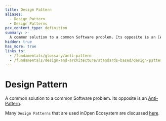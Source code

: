 ```yaml
---
title: Design Pattern
aliases:
  - Design Pattern
  - Design Patterns
pcx_content_type: definition
summary: >-
  A common solution to a common Software problem. Its opposite is an [Anti-Pattern](/fundamentals/glossary/anti-pattern).
hidden: true
has_more: true
links_to:
  - /fundamentals/glossary/anti-pattern
  - /fundamentals/design-and-architecture/standards-based/design-patterns/
---
```


# Design Pattern

A common solution to a common Software problem. Its opposite is an [Anti-Pattern](/fundamentals/glossary/anti-pattern).

Many `Design Patterns` that are used inOpen Ecosystem are discussed [here](/fundamentals/design-and-architecture/standards-based/design-patterns/).
